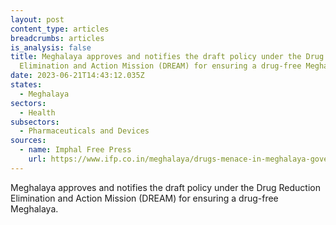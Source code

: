 ```yaml
---
layout: post
content_type: articles
breadcrumbs: articles
is_analysis: false
title: Meghalaya approves and notifies the draft policy under the Drug Reduction
  Elimination and Action Mission (DREAM) for ensuring a drug-free Meghalaya
date: 2023-06-21T14:43:12.035Z
states:
  - Meghalaya
sectors:
  - Health
subsectors:
  - Pharmaceuticals and Devices
sources:
  - name: Imphal Free Press
    url: https://www.ifp.co.in/meghalaya/drugs-menace-in-meghalaya-government-approves-draft-policy-under-dream
---
```

Meghalaya approves and notifies the draft policy under the Drug Reduction Elimination and Action Mission (DREAM) for ensuring a drug-free Meghalaya.